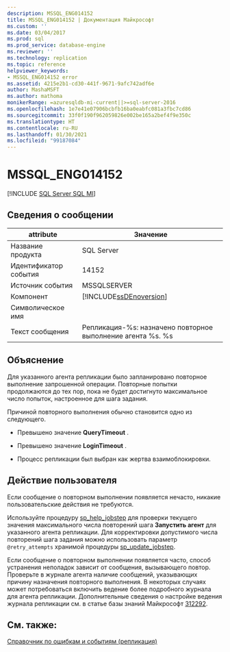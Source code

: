 ```yaml
---
description: MSSQL_ENG014152
title: MSSQL_ENG014152 | Документация Майкрософт
ms.custom: ''
ms.date: 03/04/2017
ms.prod: sql
ms.prod_service: database-engine
ms.reviewer: ''
ms.technology: replication
ms.topic: reference
helpviewer_keywords:
- MSSQL_ENG014152 error
ms.assetid: 4215e2b1-cd30-441f-9671-9afc742adf6e
author: MashaMSFT
ms.author: mathoma
monikerRange: =azuresqldb-mi-current||>=sql-server-2016
ms.openlocfilehash: 1e7e41e07906bcbfb16ba0eabfc081a3fbc7cd86
ms.sourcegitcommit: 33f0f190f962059826e002be165a2bef4f9e350c
ms.translationtype: HT
ms.contentlocale: ru-RU
ms.lasthandoff: 01/30/2021
ms.locfileid: "99187084"
---
```

# <a name="mssql_eng014152"></a>MSSQL_ENG014152
[!INCLUDE [SQL Server SQL MI](../../includes/applies-to-version/sql-asdbmi.md)]
    
## <a name="message-details"></a>Сведения о сообщении  
  
|attribute|Значение|  
|-|-|  
|Название продукта|SQL Server|  
|Идентификатор события|14152|  
|Источник события|MSSQLSERVER|  
|Компонент|[!INCLUDE[ssDEnoversion](../../includes/ssdenoversion-md.md)]|  
|Символическое имя||  
|Текст сообщения|Репликация-%s: назначено повторное выполнение агента %s. %s|  
  
## <a name="explanation"></a>Объяснение  
 Для указанного агента репликации было запланировано повторное выполнение запрошенной операции. Повторные попытки продолжаются до тех пор, пока не будет достигнуто максимальное число попыток, настроенное для шага задания.  
  
 Причиной повторного выполнения обычно становится одно из следующего.  
  
-   Превышено значение **QueryTimeout** .  
  
-   Превышено значение **LoginTimeout** .  
  
-   Процесс репликации был выбран как жертва взаимоблокировки.  
  
## <a name="user-action"></a>Действие пользователя  
 Если сообщение о повторном выполнении появляется нечасто, никакие пользовательские действия не требуются.  
  
 Используйте процедуру [sp_help_jobstep](../../relational-databases/system-stored-procedures/sp-help-jobstep-transact-sql.md) для проверки текущего значения максимального числа повторений шага **Запустить агент** для указанного агента репликации. Для корректировки допустимого числа повторений шага задания можно использовать параметр `@retry_attempts` хранимой процедуры [sp_update_jobstep](../../relational-databases/system-stored-procedures/sp-update-jobstep-transact-sql.md).  
  
 Если сообщение о повторном выполнении появляется часто, способ устранения неполадок зависит от сообщения, вызывающего повтор. Проверьте в журнале агента наличие сообщений, указывающих причину назначения повторного выполнения. В некоторых случаях может потребоваться включить ведение более подробного журнала для агента репликации. Дополнительные сведения о настройке ведения журнала репликации см. в статье базы знаний Майкрософт [312292](https://support.microsoft.com/kb/312292).  
  
## <a name="see-also"></a>См. также:  
 [Справочник по ошибкам и событиям (репликация)](../../relational-databases/replication/errors-and-events-reference-replication.md)  
  
  
